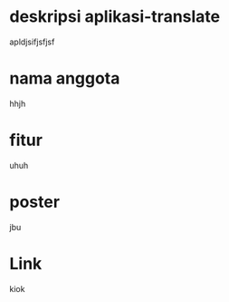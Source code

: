 # deskripsi aplikasi-translate
apldjsifjsfjsf
# nama anggota

hhjh

# fitur

uhuh

# poster

jbu

# Link

kiok
